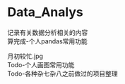 # Data_Analys
记录有关数据分析相关的内容  
算完成-个人pandas常用功能  
  
月初较忙.jpg  
Todo-个人画图常用功能  
Todo-各种杂七杂八之前做过的项目整理
